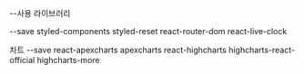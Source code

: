 --사용 라이브러리

--save styled-components
styled-reset
react-router-dom
react-live-clock

차트
--save react-apexcharts apexcharts
react-highcharts
highcharts-react-official
highcharts-more
